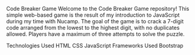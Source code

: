 Code Breaker Game
Welcome to the Code Breaker Game repository! This simple web-based game is the result of my introduction to JavaScript during my time with Nucamp. 
The goal of the game is to crack a 7-digit code arranged from the lowest to the highest digit, with no duplicates allowed. 
Players have a maximum of three attempts to solve the puzzle.

Technologies Used
HTML
CSS
JavaScript
Frameworks Used
Bootstrap
